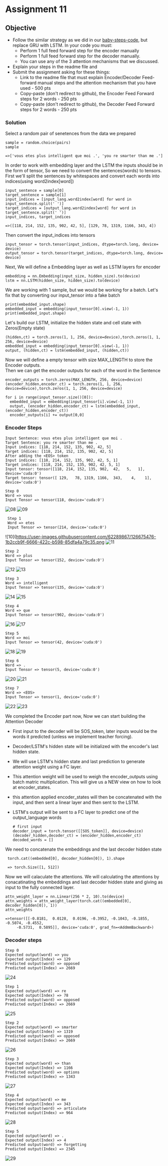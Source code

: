 # Assignment 11

## Objective
* Follow the similar strategy as we did in our [baby-steps-code](https://colab.research.google.com/drive/1IlorkvXhZgmd_sayOVx4bC_I5Qpdzxk_?usp=sharing), but replace GRU with LSTM. In your code you must:
  * Perform 1 full feed forward step for the encoder manually
  * Perform 1 full feed forward step for the decoder manually.
  * You can use any of the 3 attention mechanisms that we discussed. 
* Explain your steps in the readme file and
* Submit the assignment asking for these things:
  * Link to the readme file that must explain Encoder/Decoder Feed-forward manual steps and the attention mechanism that you have used - 500 pts
  * Copy-paste (don't redirect to github), the Encoder Feed Forward steps for 2 words - 250 pts
  * Copy-paste (don't redirect to github), the Decoder Feed Forward steps for 2 words - 250 pts
 
 
### Solution

 Select a random pair of senetences from the data we prepared
 
    sample = random.choice(pairs)
    sample
    
    =>['vous etes plus intelligent que moi .', 'you re smarter than me .']   

In order to work with embedding layer and the LSTM the inputs should be in the form of tensor, So we need to convert the sentences(words) to tensors.<br>
First we'll split the sentences by whitespaces and convert each words into indices(using word2index[word])

    input_sentence = sample[0]
    target_sentence = sample[1]
    input_indices = [input_lang.word2index[word] for word in input_sentence.split(' ')]
    target_indices = [output_lang.word2index[word] for word in target_sentence.split(' ')]
    input_indices, target_indices
    
    =>([118, 214, 152, 135, 902, 42, 5], [129, 78, 1319, 1166, 343, 4])   
    
Then convert the input_indices into tensors

    input_tensor = torch.tensor(input_indices, dtype=torch.long, device= device)
    output_tensor = torch.tensor(target_indices, dtype=torch.long, device= device)

Next, We will define a Embedding layer as well as LSTM layers for encoder

    embedding = nn.Embedding(input_size, hidden_size).to(device)
    lstm = nn.LSTM(hidden_size, hidden_size).to(device)

We are working with 1 sample, but we would be working for a batch. Let's fix that by converting our input_tensor into a fake batch

    print(embedded_input.shape)
    embedded_input = embedding(input_tensor[0].view(-1, 1))
    print(embedded_input.shape)

Let's build our LSTM, initialize the hidden state and cell state with Zeros(Empty state)

    (hidden,ct) = torch.zeros(1, 1, 256, device=device),torch.zeros(1, 1, 256, device=device)
    embedded_input = embedding(input_tensor[0].view(-1, 1))
    output, (hidden,ct) = lstm(embedded_input, (hidden,ct))
    
Now we will define a empty tensor with size MAX_LENGTH to store the Encoder outputs.<br>
Then we can get the encoder outputs for each of the word in the Sentence

    encoder_outputs = torch.zeros(MAX_LENGTH, 256, device=device)
    (encoder_hidden,encoder_ct) = torch.zeros(1, 1, 256, device=device),torch.zeros(1, 1, 256, device=device)
    
    for i in range(input_tensor.size()[0]):  
      embedded_input = embedding(input_tensor[i].view(-1, 1))
      output, (encoder_hidden,encoder_ct) = lstm(embedded_input, (encoder_hidden,encoder_ct))
      encoder_outputs[i] += output[0,0]

### Encoder Steps

    Input Sentence: vous etes plus intelligent que moi .
    Target Sentence: you re smarter than me .
    Input indices: [118, 214, 152, 135, 902, 42, 5]
    Target indices: [118, 214, 152, 135, 902, 42, 5]
    After adding the <EOS> token
    Input indices: [118, 214, 152, 135, 902, 42, 5, 1]
    Target indices: [118, 214, 152, 135, 902, 42, 5, 1]
    Input tensor: tensor([118, 214, 152, 135, 902,  42,   5,   1], device='cuda:0')
    Target tensor: tensor([ 129,   78, 1319, 1166,  343,    4,    1], device='cuda:0')
    
    Step 0
    Word => vous
    Input Tensor => tensor(118, device='cuda:0')

![08](https://user-images.githubusercontent.com/62289867/126675318-bb8af8a2-722c-4c8a-8ab2-f0428851b07d.png)
![09](https://user-images.githubusercontent.com/62289867/126673907-04ca02fd-9073-410f-b042-332462e37e1a.png)

     Step 1
     Word => etes
     Input Tensor => tensor(214, device='cuda:0')
![10](https://user-images.githubusercontent.com/62289867/126675476-1b2ccb9f-6666-422c-b598-85dfa4a79c35.png
![11](https://user-images.githubusercontent.com/62289867/126675505-5b473655-a1ae-47f9-bf0b-d04b2e8b4335.png)

    Step 2
    Word => plus
    Input Tensor => tensor(152, device='cuda:0')
![12](https://user-images.githubusercontent.com/62289867/126675659-1f530872-0257-4106-8936-f475e2727f93.png)
![13](https://user-images.githubusercontent.com/62289867/126675669-592b4f2a-e394-4055-bfc2-f4c7ba2a139a.png)

    Step 3
    Word => intelligent
    Input Tensor => tensor(135, device='cuda:0')
![14](https://user-images.githubusercontent.com/62289867/126675766-3540e520-ca24-4206-aa79-8f782cb5aaf5.png)
![15](https://user-images.githubusercontent.com/62289867/126675768-3762222b-b9cf-434a-88bd-5b7ca32f9dc3.png)

    Step 4
    Word => que
    Input Tensor => tensor(902, device='cuda:0')
![16](https://user-images.githubusercontent.com/62289867/126675872-a625f689-68bb-4e61-bb88-03b18efc4199.png)
![17](https://user-images.githubusercontent.com/62289867/126675877-6a51e012-afd7-4043-a045-42067bb3ef49.png)

    Step 5
    Word => moi
    Input Tensor => tensor(42, device='cuda:0')
![18](https://user-images.githubusercontent.com/62289867/126675970-c895b74d-970e-4432-851b-557826599f87.png)
![19](https://user-images.githubusercontent.com/62289867/126675983-fcff1815-c2e9-4c4b-8998-6d63b1608ca5.png)

    Step 6
    Word => .
    Input Tensor => tensor(5, device='cuda:0')
![20](https://user-images.githubusercontent.com/62289867/126676176-99cb5fae-0d71-470e-ac8f-cfa401afa71f.png)
![21](https://user-images.githubusercontent.com/62289867/126676184-9761d3f8-ae23-4c8a-b0ad-1533ddfe73d0.png)

    Step 7
    Word => <EOS>
    Input Tensor => tensor(1, device='cuda:0')
![22](https://user-images.githubusercontent.com/62289867/126676328-af7a7972-6b6b-459a-8a66-e1eb34cae0ee.png)
![23](https://user-images.githubusercontent.com/62289867/126676345-73a30374-fc6e-40ea-98bb-f34a72390791.png)


We completed the Encoder part now, Now we can start building the Attention Decoder<br>
* First input to the decoder will be SOS_token, later inputs would be the words it predicted (unless we implement teacher forcing).
* Decoder/LSTM's hidden state will be initialized with the encoder's last hidden state.
* We will use LSTM's hidden state and last prediction to generate attention weight using a FC layer.
* This attention weight will be used to weigh the encoder_outputs using batch matric multiplication. This will give us a NEW view on how to look at encoder_states.
* this attention applied encoder_states will then be concatenated with the input, and then sent a linear layer and then sent to the LSTM.
* LSTM's output will be sent to a FC layer to predict one of the output_language words


      # first input
      decoder_input = torch.tensor([[SOS_token]], device=device)
      (decoder_hidden,decoder_ct) = (encoder_hidden,encoder_ct)
      decoded_words = []
      
 We need to concatenate the embeddings and the last decoder hidden state
 
     torch.cat((embedded[0], decoder_hidden[0]), 1).shape
     
     => torch.Size([1, 512])
     
Now we will calaculate the attentions. We will calculating the attentions by conacatinating the embeddings and last decoder hidden state and giving as input to the fully connected layer.

    attn_weight_layer = nn.Linear(256 * 2, 10).to(device)
    attn_weights = attn_weight_layer(torch.cat((embedded[0], decoder_hidden[0]), 1))
    attn_weights
    
    =>tensor([[-0.8181,  0.0128,  0.0196, -0.3952, -0.1043, -0.1855, -0.5074, -0.4552,
         -0.5731,  0.5895]], device='cuda:0', grad_fn=<AddmmBackward>)
         
### Decoder steps

    Step 0
    Expected output(word) => you 
    Expected output(Index) => 129 
    Predicted output(word) => opposed 
    Predicted output(Index) => 2669 
![24](https://user-images.githubusercontent.com/62289867/126677215-73f6ed09-9fed-4c4b-b1f3-dd41f0590cac.png)

    Step 1
    Expected output(word) => re 
    Expected output(Index) => 78 
    Predicted output(word) => opposed 
    Predicted output(Index) => 2669 
![25](https://user-images.githubusercontent.com/62289867/126677286-80ea1d6e-38c3-4db4-91ec-43b1826bec87.png)

    Step 2
    Expected output(word) => smarter 
    Expected output(Index) => 1319 
    Predicted output(word) => opposed 
    Predicted output(Index) => 2669 
![26](https://user-images.githubusercontent.com/62289867/126677335-6f9c1a1c-3f1d-4d24-9474-fff9cfd0071b.png)


    Step 3
    Expected output(word) => than 
    Expected output(Index) => 1166 
    Predicted output(word) => options 
    Predicted output(Index) => 1343 
![27](https://user-images.githubusercontent.com/62289867/126677438-062ce8ec-08f8-4a62-88c9-fd70d02ba11a.png)


    Step 4
    Expected output(word) => me 
    Expected output(Index) => 343 
    Predicted output(word) => articulate 
    Predicted output(Index) => 964 
![28](https://user-images.githubusercontent.com/62289867/126677542-0fda28b7-ae24-4cd2-a42d-ee14c3e100fb.png)


    Step 5
    Expected output(word) => . 
    Expected output(Index) => 4 
    Predicted output(word) => forgetting 
    Predicted output(Index) => 2345 
![29](https://user-images.githubusercontent.com/62289867/126677640-18cdfb6b-6c7f-450e-9bd4-4b4e8ffca48c.png)






